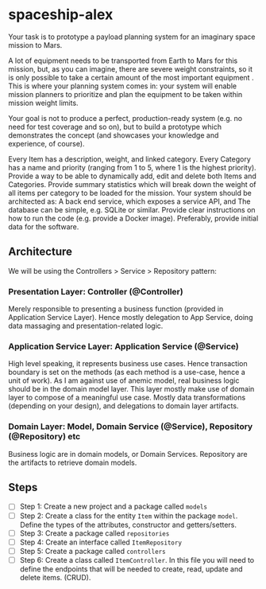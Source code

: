# spaceship-alex

Your task is to prototype a payload planning system for an imaginary space mission to Mars.


A lot of equipment needs to be transported from Earth to Mars for this mission, but, as you can imagine, there are severe weight constraints, so it is only possible to take a certain amount of the most important equipment . This is where your planning system comes in: your system will enable mission planners to prioritize and plan the equipment to be taken within mission weight limits.

 
Your goal is not to produce a perfect, production-ready system (e.g. no need for test coverage and so on), but to build a prototype which demonstrates the concept (and showcases your knowledge and experience, of course).

Every Item has a description, weight, and linked category.
Every Category has a name and priority (ranging from 1 to 5, where 1 is the highest priority).
Provide a way to be able to dynamically add, edit and delete both Items and Categories.
Provide summary statistics which will break down the weight of all items per category to be loaded for the mission.
Your system should be architected as:
A back end service, which exposes a service API, and
The database can be simple, e.g. SQLite or similar.
Provide clear instructions on how to run the code (e.g. provide a Docker image).
Preferably, provide initial data for the software. 
 

## Architecture

We will be using the Controllers > Service > Repository pattern:

### Presentation Layer: Controller (@Controller)

Merely responsible to presenting a business function (provided in Application Service Layer). Hence mostly delegation to App Service, doing data massaging and presentation-related logic.

### Application Service Layer: Application Service (@Service)

High level speaking, it represents business use cases. Hence transaction boundary is set on the methods (as each method is a use-case, hence a unit of work). As I am against use of anemic model, real business logic should be in the domain model layer. This layer mostly make use of domain layer to compose of a meaningful use case. Mostly data transformations (depending on your design), and delegations to domain layer artifacts.

### Domain Layer: Model, Domain Service (@Service), Repository (@Repository) etc

Business logic are in domain models, or Domain Services. Repository are the artifacts to retrieve domain models.

## Steps

- [ ] Step 1: Create a new project and a package called `models`
- [ ] Step 2: Create a class for the entity `Item` within the package `model`. Define the types of the attributes, constructor and getters/setters.
- [ ] Step 3: Create a package called `repositories`
- [ ] Step 4: Create an interface called `ItemRepository`
- [ ] Step 5: Create a package called `controllers`
- [ ] Step 6: Create a class called `ItemController`. In this file you will need to define the endpoints that will be needed to create, read, update and delete items. (CRUD).
